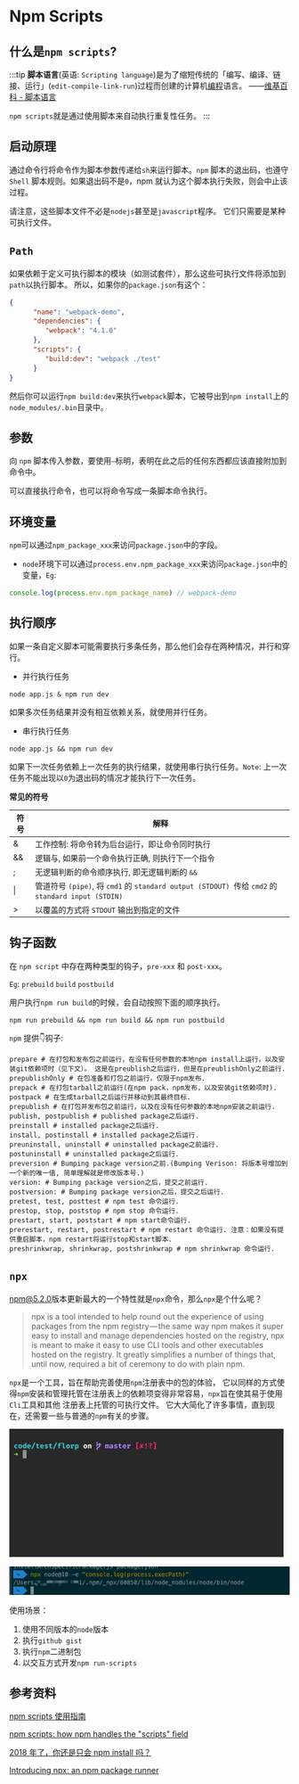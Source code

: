 # Npm Scripts

## 什么是`npm scripts`? 

:::tip
**脚本语言**(英语: `Scripting language`)是为了缩短传统的「编写、编译、链接、运行」(`edit-compile-link-run`)过程而创建的计算机[编程](https://zh.wikipedia.org/wiki/编程)语言。 ——[维基百科 - 脚本语言](https://zh.wikipedia.org/wiki/脚本语言)

`npm scripts`就是通过使用脚本来自动执行重复性任务。
:::

## 启动原理

通过命令行将命令作为脚本参数传递给`sh`来运行脚本。`npm` 脚本的退出码，也遵守 `Shell` 脚本规则。如果退出码不是`0`，npm 就认为这个脚本执行失败，则会中止该过程。

请注意，这些脚本文件不必是`nodejs`甚至是`javascript`程序。 它们只需要是某种可执行文件。

## `Path`

如果依赖于定义可执行脚本的模块（如测试套件），那么这些可执行文件将添加到`path`以执行脚本。 所以，如果你的`package.json`有这个：

```json
{
      "name": "webpack-demo",
      "dependencies": {
         "webpack": "4.1.0"
      },
      "scripts": {
         "build:dev": "webpack ./test"
      }
}
```

然后你可以运行`npm build:dev`来执行`webpack`脚本，它被导出到`npm install`上的`node_modules/.bin`目录中。

## 参数

向 `npm` 脚本传入参数，要使用`—`标明，表明在此之后的任何东西都应该直接附加到命令中。

可以直接执行命令，也可以将命令写成一条脚本命令执行。

## 环境变量

`npm`可以通过`npm_package_xxx`来访问`package.json`中的字段。

- `node`环境下可以通过`process.env.npm_package_xxx`来访问`package.json`中的变量，`Eg`:

```javascript
console.log(process.env.npm_package_name) // webpack-demo
```

     

## 执行顺序

如果一条自定义脚本可能需要执行多条任务，那么他们会存在两种情况，并行和穿行。

- 并行执行任务

```shell
node app.js & npm run dev
```

如果多次任务结果并没有相互依赖关系，就使用并行任务。

- 串行执行任务

```shell
node app.js && npm run dev
```

如果下一次任务依赖上一次任务的执行结果，就使用串行执行任务。`Note`: 上一次任务不能出现以`0`为退出码的情况才能执行下一次任务。

 **常见的符号**

| 符号 | 解释                                                         |
| ---- | ------------------------------------------------------------ |
| &    | 工作控制: 将命令转为后台运行，即让命令同时执行               |
| &&   | 逻辑与, 如果前一个命令执行正确, 则执行下一个指令             |
| ;    | 无逻辑判断的命令顺序执行, 即无逻辑判断的 `&&`                |
| \|   | 管道符号 `(pipe)`, 将 `cmd1` 的 `standard output (STDOUT) `传给 `cmd2` 的 `standard input (STDIN)` |
| >    | 以覆盖的方式将 `STDOUT` 输出到指定的文件                     |

## 钩子函数

 在 `npm script` 中存在两种类型的钩子，`pre-xxx` 和 `post-xxx`。

 `Eg`: `prebuild` `build` `postbuild`

 用户执行`npm run build`的时候，会自动按照下面的顺序执行。

 ```shell
 npm run prebuild && npm run build && npm run postbuild
 ```

 `npm` 提供👇钩子:

 ```shell
 prepare # 在打包和发布包之前运行，在没有任何参数的本地npm install上运行，以及安装git依赖项时（见下文）。 这是在preublish之后运行，但是在preublishOnly之前运行.
 prepublishOnly # 在包准备和打包之前运行，仅限于npm发布.
 prepack # 在打包tarball之前运行(在npm pack，npm发布，以及安装git依赖项时).
 postpack # 在生成tarball之后运行并移动到其最终目标.
 prepublish # 在打包并发布包之前运行，以及在没有任何参数的本地npm安装之前运行.
 publish, postpublish # published package之后运行.
 preinstall # installed package之后运行.
 install, postinstall # installed package之后运行.
 preuninstall, uninstall # uninstalled package之前运行.
 postuninstall # uninstalled package之后运行.
 preversion # Bumping package version之前.(Bumping Verison: 将版本号增加到一个新的唯一值, 简单理解就是修改版本号.)
 version: # Bumping package version之后，提交之前运行.
 postversion: # Bumping package version之后，提交之后运行.
 pretest, test, posttest # npm test 命令运行.
 prestop, stop, poststop # npm stop 命令运行.
 prestart, start, poststart # npm start命令运行.
 prerestart, restart, postrestart # npm restart 命令运行. 注意：如果没有提供重启脚本，npm restart将运行stop和start脚本.
 preshrinkwrap, shrinkwrap, postshrinkwrap # npm shrinkwrap 命令运行.
 ```


## `npx`

[npm@5.2.0](https://github.com/npm/npm/releases/tag/v5.2.0)版本更新最大的一个特性就是`npx`命令，那么`npx`是个什么呢？

> npx is a tool intended to help round out the experience of using packages from the npm registry — the same way npm makes it super easy to install and manage dependencies hosted on the registry, npx is meant to make it easy to use CLI tools and other executables hosted on the registry. It greatly simplifies a number of things that, until now, required a bit of ceremony to do with plain npm.

`npx`是一个工具，旨在帮助完善使用`npm`注册表中的包的体验， 它以同样的方式使得`npm`安装和管理托管在注册表上的依赖项变得非常容易，`npx`旨在使其易于使用`Cli`工具和其他 注册表上托管的可执行文件。 它大大简化了许多事情，直到现在，还需要一些与普通的`npm`有关的步骤。

![npx](../images/npx.gif)

![npx-cache-path](../images/npx-cache-path.png)

使用场景：

1. 使用不同版本的`node`版本
2. 执行`github gist`
3. 执行`npm`二进制包
4. 以交互方式开发`npm run-scripts`

## 参考资料

[npm scripts 使用指南](http://www.ruanyifeng.com/blog/2016/10/npm_scripts.html)

[npm scripts: how npm handles the "scripts" field](https://docs.npmjs.com/misc/scripts)

[2018 年了，你还是只会 npm install 吗？](https://juejin.im/post/5ab3f77df265da2392364341)

[Introducing npx: an npm package runner](https://medium.com/@maybekatz/introducing-npx-an-npm-package-runner-55f7d4bd282b)

